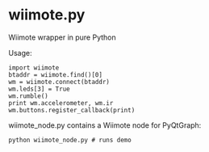 wiimote.py
==========

Wiimote wrapper in pure Python

Usage:

~~~~
import wiimote
btaddr = wiimote.find()[0]
wm = wiimote.connect(btaddr)
wm.leds[3] = True
wm.rumble()
print wm.accelerometer, wm.ir 
wm.buttons.register_callback(print)
~~~~


wiimote_node.py contains a Wiimote node for PyQtGraph:

~~~~
python wiimote_node.py # runs demo
~~~~
